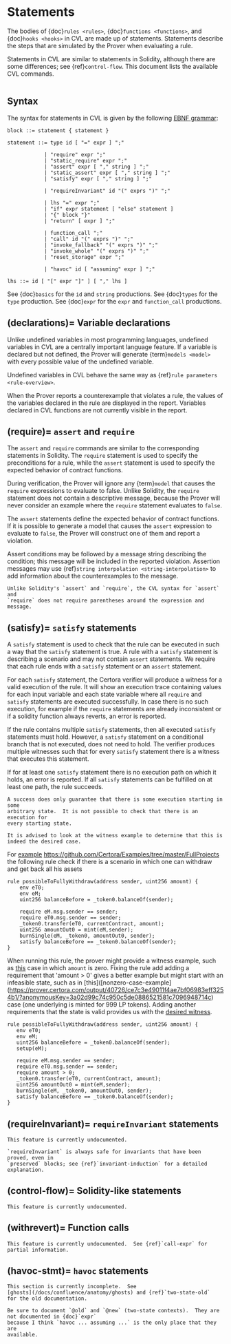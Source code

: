 Statements
==========

The bodies of {doc}`rules <rules>`, {doc}`functions <functions>`, and
{doc}`hooks <hooks>` in CVL are made up of statements.  Statements describe the
steps that are simulated by the Prover when evaluating a rule.

Statements in CVL are similar to statements in Solidity, although there are
some differences; see {ref}`control-flow`.  This document lists the available
CVL commands.

```{contents}
```

Syntax
------

The syntax for statements in CVL is given by the following [EBNF grammar](syntax):

```
block ::= statement { statement }

statement ::= type id [ "=" expr ] ";"

            | "require" expr ";"
            | "static_require" expr ";"
            | "assert" expr [ "," string ] ";"
            | "static_assert" expr [ "," string ] ";"
            | "satisfy" expr [ "," string ] ";"

            | "requireInvariant" id "(" exprs ")" ";"

            | lhs "=" expr ";"
            | "if" expr statement [ "else" statement ]
            | "{" block "}"
            | "return" [ expr ] ";"

            | function_call ";"
            | "call" id "(" exprs ")" ";"
            | "invoke_fallback" "(" exprs ")" ";"
            | "invoke_whole" "(" exprs ")" ";"
            | "reset_storage" expr ";"

            | "havoc" id [ "assuming" expr ] ";"

lhs ::= id [ "[" expr "]" ] [ "," lhs ]
```

See {doc}`basics` for the `id` and `string` productions.  See {doc}`types` for
the `type` production.  See {doc}`expr` for the `expr` and `function_call` productions.

(declarations)=
Variable declarations
---------------------

Unlike undefined variables in most programming languages, undefined variables
in CVL are a centrally important language feature.  If a variable is declared
but not defined, the Prover will generate {term}`models <model>` with every
possible value of the undefined variable.

Undefined variables in CVL behave the same way as {ref}`rule parameters
<rule-overview>`.

When the Prover reports a counterexample that violates a rule, the values of the
variables declared in the rule are displayed in the report.  Variables declared
in CVL functions are not currently visible in the report.

(require)=
`assert` and `require`
----------------------

The `assert` and `require` commands are similar to the corresponding statements
in Solidity.  The `require` statement is used to specify the preconditions for
a rule, while the `assert` statement is used to specify the expected behavior
of contract functions.

During verification, the Prover will ignore any {term}`model` that causes the
`require` expressions to evaluate to false.  Unlike Solidity, the `require`
statement does not contain a descriptive message, because the Prover will never
consider an example where the `require` statement evaluates to `false`.

The `assert` statements define the expected behavior of contract functions.  If
it is possible to generate a model that causes the `assert` expression to
evaluate to `false`, the Prover will construct one of them and report a
violation.

Assert conditions may be followed by a message string describing the condition;
this message will be included in the reported violation.  Assertion messages
may use {ref}`string interpolation <string-interpolation>` to add information
about the counterexamples to the message.

```{note}
Unlike Solidity's `assert` and `require`, the CVL syntax for `assert` and
`require` does not require parentheses around the expression and message.
```

(satisfy)=
`satisfy` statements
--------------------

A `satisfy` statement is used to check that the rule can be executed in such a
way that the `satisfy` statement is true.  A rule with a `satisfy` statement is
describing a scenario and may not contain `assert` statements.  We require that
each rule ends with a `satisfy` statement or an `assert` statement.

For each `satisfy` statement, the Certora verifier will produce a witness for a
valid execution of the rule.  It will show an execution trace containing values
for each input variable and each state variable where all `require` and `satisfy`
statements are executed successfully.  In case there is no such execution, for
example if the `require` statements are already inconsistent or if a solidity
function always reverts, an error is reported.

If the rule contains multiple `satisfy` statements, then all executed `satisfy`
statements must hold.   However, a `satisfy` statement on a conditional branch that
is not executed, does not need to hold.  The verifier produces multiple witnesses
such that for every `satisfy` statement there is a witness that executes this
statement.

If for at least one `satisfy` statement there is no execution path on which it
holds, an error is reported.  If all `satisfy` statements can be fulfilled on
at least one path, the rule succeeds.

```{note}
A success does only guarantee that there is some execution starting in some
arbitrary state.  It is not possible to check that there is an execution for
every starting state.
```
```{note}
It is advised to look at the witness example to determine that this is indeed the desired case. 
```
For [example](https://gist.github.com/...) 
https://github.com/Certora/Examples/tree/master/FullProjects 
the following rule check if there is a scenario in which one can withdraw and get back all his assets


```cvl
rule possibleToFullyWithdraw(address sender, uint256 amount) {
    env eT0;
    env eM;
    uint256 balanceBefore = _token0.balanceOf(sender);
    
    require eM.msg.sender == sender;
    require eT0.msg.sender == sender;
    _token0.transfer(eT0, currentContract, amount);
    uint256 amountOut0 = mint(eM,sender);
    burnSingle(eM, _token0, amountOut0, sender);
    satisfy balanceBefore == _token0.balanceOf(sender);
}
```

When running this rule, the prover might provide a witness example, such as [this](https://prover.certora.com/output/40726/7e2ea3f2baf64505a79108f7ee5b6a35?anonymousKey=09ee75d8c35e4b9b33447820ede1016af9c65022) case
in which `amount` is zero. Fixing the rule add adding a requirement that 'amount > 0' gives a better example but might start with an infeasible state, such as in [this]([nonzero-case-example]
(https://prover.certora.com/output/40726/ce7c3e49011f4ae7bf06983eff3254b1/?anonymousKey=3a02d99c74c950c5de0886521581c7096948714c) case (one underlying is minted for 999 LP tokens). Adding another requirements that the state is valid provides us with the [desired witness](
 https://prover.certora.com/output/40726/db4d12e98718424c86e95937c0945700/?anonymousKey=92ffd0f1210cac228563cd9ad92575f798111e2b).

 ```cvl
rule possibleToFullyWithdraw(address sender, uint256 amount) {
    env eT0;
    env eM;
    uint256 balanceBefore = _token0.balanceOf(sender);
    setup(eM);

    require eM.msg.sender == sender;
    require eT0.msg.sender == sender;
    require amount > 0;
    _token0.transfer(eT0, currentContract, amount);
    uint256 amountOut0 = mint(eM,sender);
    burnSingle(eM, _token0, amountOut0, sender);
    satisfy balanceBefore == _token0.balanceOf(sender);
}
```


(requireInvariant)=
`requireInvariant` statements
-----------------------------

```{todo}
This feature is currently undocumented.
```

```{note}
`requireInvariant` is always safe for invariants that have been proved, even in
`preserved` blocks; see {ref}`invariant-induction` for a detailed explanation.
```

(control-flow)=
Solidity-like statements
------------------------

```{todo}
This feature is currently undocumented.
```

(withrevert)=
Function calls
--------------

```{todo}
This feature is currently undocumented.  See {ref}`call-expr` for partial information.
```

(havoc-stmt)=
`havoc` statements
------------------

```{todo}
This section is currently incomplete.  See
[ghosts](/docs/confluence/anatomy/ghosts) and {ref}`two-state-old`
for the old documentation.
```

```{todo}
Be sure to document `@old` and `@new` (two-state contexts).  They are not documented in {doc}`expr`
because I think `havoc ... assuming ...` is the only place that they are
available.
```

